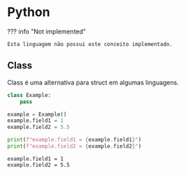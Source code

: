 # Python

??? info "Not implemented"

    Esta linguagem não possui este conceito implementado.

## Class

Class é uma alternativa para struct em algumas linguagens.  

```python
class Example:
    pass

example = Example()
example.field1 = 1
example.field2 = 5.5

print(f"example.field1 = {example.field1}")
print(f"example.field2 = {example.field2}")
```

```
example.field1 = 1
example.field2 = 5.5
```